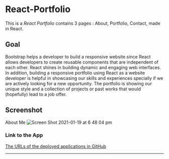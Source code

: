 # React-Portfolio
This is a *React Portfolio* contains 3 pages : About, Portfolio, Contact, made in React.

## Goal
Bootstrap helps a developer to build a responsive website since React allows developers to create reusable components that are independent of each other. React shines in building dynamic and engaging web interfaces.
In addition, building a responsive portfolio using React as a website developer is helpful in showcasing our skills and experiences specially if we are actively looking for a new opportunity. The portfolio is showing our unique style and a collection of projects or past works that would (hopefully) lead to a job offer. 

## Screenshot 
About Me 
![Screen Shot 2021-01-19 at 6 48 04 pm](https://user-images.githubusercontent.com/7066137/105003812-3dde5d80-5a87-11eb-997d-93fca33cf430.png)


### Link to the App
<a href="https://annisapf.github.io/React-Portfolio/">The URLs of the deployed applications in GitHub</a><hr>


